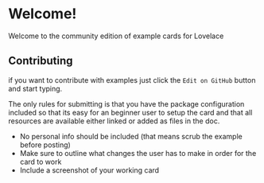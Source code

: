 # Welcome!

Welcome to the community edition of example cards for Lovelace

## Contributing

 if you want to contribute with examples just click the `Edit on GitHub` button and start typing.  
  
The only rules for submitting is that you have the package configuration included so that its easy for an beginner user to setup the card and that all resources are available either linked or added as files in the doc.

* No personal info should be included \(that means scrub the example before posting\)
* Make sure to outline what changes the user has to make in order for the card to work
* Include a screenshot of your working card 

